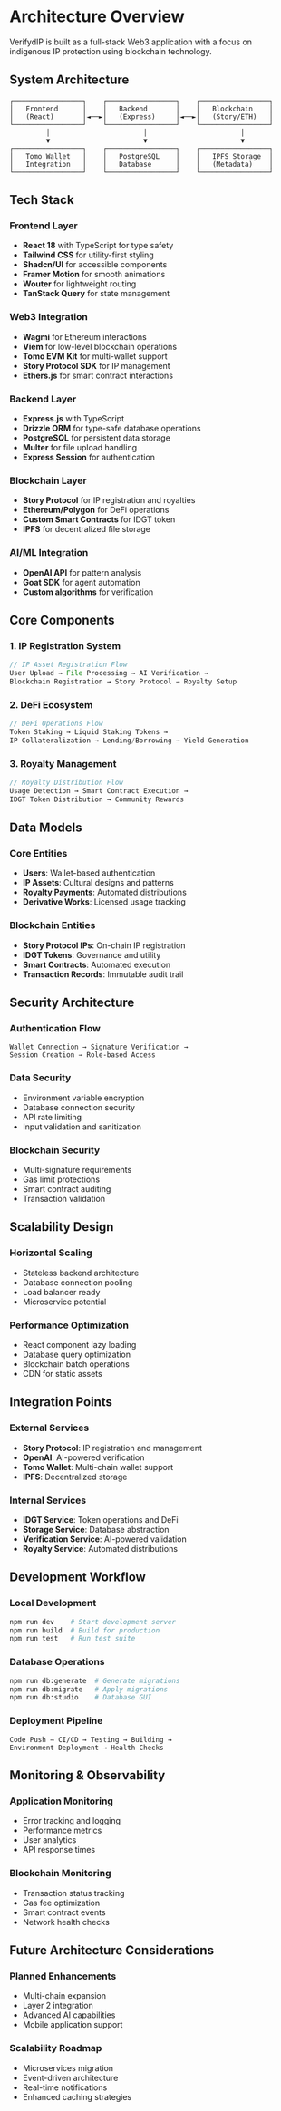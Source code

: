 # Architecture Overview

VerifydIP is built as a full-stack Web3 application with a focus on indigenous IP protection using blockchain technology.

## System Architecture

```
┌─────────────────┐    ┌─────────────────┐    ┌─────────────────┐
│   Frontend      │    │   Backend       │    │   Blockchain    │
│   (React)       │◄──►│   (Express)     │◄──►│   (Story/ETH)   │
└─────────────────┘    └─────────────────┘    └─────────────────┘
         │                       │                       │
         ▼                       ▼                       ▼
┌─────────────────┐    ┌─────────────────┐    ┌─────────────────┐
│   Tomo Wallet   │    │   PostgreSQL    │    │   IPFS Storage  │
│   Integration   │    │   Database      │    │   (Metadata)    │
└─────────────────┘    └─────────────────┘    └─────────────────┘
```

## Tech Stack

### Frontend Layer
- **React 18** with TypeScript for type safety
- **Tailwind CSS** for utility-first styling
- **Shadcn/UI** for accessible components
- **Framer Motion** for smooth animations
- **Wouter** for lightweight routing
- **TanStack Query** for state management

### Web3 Integration
- **Wagmi** for Ethereum interactions
- **Viem** for low-level blockchain operations
- **Tomo EVM Kit** for multi-wallet support
- **Story Protocol SDK** for IP management
- **Ethers.js** for smart contract interactions

### Backend Layer
- **Express.js** with TypeScript
- **Drizzle ORM** for type-safe database operations
- **PostgreSQL** for persistent data storage
- **Multer** for file upload handling
- **Express Session** for authentication

### Blockchain Layer
- **Story Protocol** for IP registration and royalties
- **Ethereum/Polygon** for DeFi operations
- **Custom Smart Contracts** for IDGT token
- **IPFS** for decentralized file storage

### AI/ML Integration
- **OpenAI API** for pattern analysis
- **Goat SDK** for agent automation
- **Custom algorithms** for verification

## Core Components

### 1. IP Registration System
```typescript
// IP Asset Registration Flow
User Upload → File Processing → AI Verification → 
Blockchain Registration → Story Protocol → Royalty Setup
```

### 2. DeFi Ecosystem
```typescript
// DeFi Operations Flow
Token Staking → Liquid Staking Tokens → 
IP Collateralization → Lending/Borrowing → Yield Generation
```

### 3. Royalty Management
```typescript
// Royalty Distribution Flow
Usage Detection → Smart Contract Execution → 
IDGT Token Distribution → Community Rewards
```

## Data Models

### Core Entities
- **Users**: Wallet-based authentication
- **IP Assets**: Cultural designs and patterns
- **Royalty Payments**: Automated distributions
- **Derivative Works**: Licensed usage tracking

### Blockchain Entities
- **Story Protocol IPs**: On-chain IP registration
- **IDGT Tokens**: Governance and utility
- **Smart Contracts**: Automated execution
- **Transaction Records**: Immutable audit trail

## Security Architecture

### Authentication Flow
```
Wallet Connection → Signature Verification → 
Session Creation → Role-based Access
```

### Data Security
- Environment variable encryption
- Database connection security
- API rate limiting
- Input validation and sanitization

### Blockchain Security
- Multi-signature requirements
- Gas limit protections
- Smart contract auditing
- Transaction validation

## Scalability Design

### Horizontal Scaling
- Stateless backend architecture
- Database connection pooling
- Load balancer ready
- Microservice potential

### Performance Optimization
- React component lazy loading
- Database query optimization
- Blockchain batch operations
- CDN for static assets

## Integration Points

### External Services
- **Story Protocol**: IP registration and management
- **OpenAI**: AI-powered verification
- **Tomo Wallet**: Multi-chain wallet support
- **IPFS**: Decentralized storage

### Internal Services
- **IDGT Service**: Token operations and DeFi
- **Storage Service**: Database abstraction
- **Verification Service**: AI-powered validation
- **Royalty Service**: Automated distributions

## Development Workflow

### Local Development
```bash
npm run dev    # Start development server
npm run build  # Build for production
npm run test   # Run test suite
```

### Database Operations
```bash
npm run db:generate  # Generate migrations
npm run db:migrate   # Apply migrations
npm run db:studio    # Database GUI
```

### Deployment Pipeline
```
Code Push → CI/CD → Testing → Building → 
Environment Deployment → Health Checks
```

## Monitoring & Observability

### Application Monitoring
- Error tracking and logging
- Performance metrics
- User analytics
- API response times

### Blockchain Monitoring
- Transaction status tracking
- Gas fee optimization
- Smart contract events
- Network health checks

## Future Architecture Considerations

### Planned Enhancements
- Multi-chain expansion
- Layer 2 integration
- Advanced AI capabilities
- Mobile application support

### Scalability Roadmap
- Microservices migration
- Event-driven architecture
- Real-time notifications
- Enhanced caching strategies
